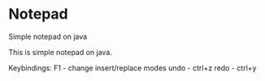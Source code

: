 Notepad
=======

Simple notepad on java

This is simple notepad on java.

Keybindings:
F1 - change insert/replace modes
undo - ctrl+z
redo - ctrl+y
